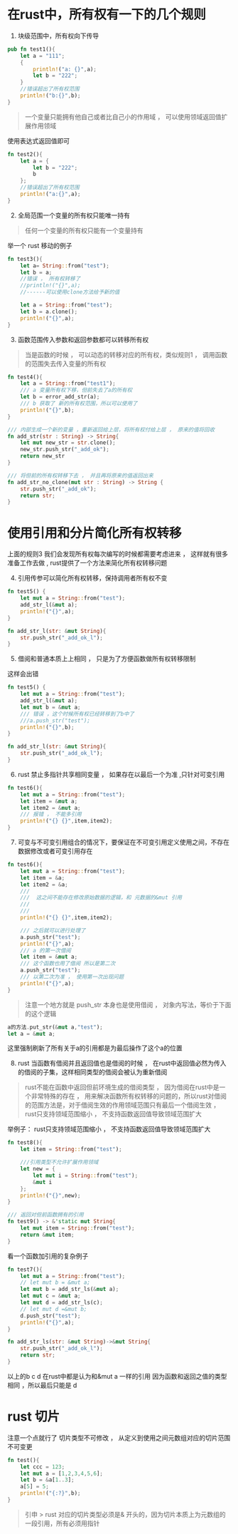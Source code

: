 # 在rust中，所有权有一下的几个规则

1. 块级范围中，所有权向下传导

```rust
pub fn test1(){
    let a = "111";
    {
        println!("a: {}",a);
        let b = "222";
    }
    //错误超出了所有权范围
    println!("b:{}",b);
}
```

> 一个变量只能拥有他自己或者比自己小的作用域 ， 可以使用领域返回值扩展作用领域

使用表达式返回值即可

```rust
fn test2(){
    let a = {
        let b = "222";
        b
    };
    //错误超出了所有权范围
    println!("a:{}",a);
}
```

2. 全局范围一个变量的所有权只能唯一持有

> 任何一个变量的所有权只能有一个变量持有

举一个 rust 移动的例子

```rust
fn test3(){
    let a= String::from("test");
    let b = a;
    //错误 ， 所有权转移了
    //println!("{}",a);
    //------可以使用clone方法给予新的值

    let a = String::from("test");
    let b = a.clone();
    println!("{}",a);
}
```

3. 函数范围传入参数和返回参数都可以转移所有权

> 当是函数的时候 ， 可以动态的转移对应的所有权，类似规则1 ， 调用函数的范围失去传入变量的所有权

```rust
fn test4(){
    let a = String::from("test1");
    /// a 变量所有权下移，但前失去了a的所有权
    let b = error_add_str(a);
    /// b 获取了 新的所有权范围，所以可以使用了
    println!("{}",b);
}

/// 内部生成一个新的变量 ，重新返回给上层，将所有权付给上层 ， 原来的值将回收
fn add_str(str : String) -> String{
    let mut new_str = str.clone();
    new_str.push_str("_add_ok");
    return new_str
}

/// 将但前的所有权转移下去 ， 并且再将原来的值返回出来
fn add_str_no_clone(mut str : String) -> String {
    str.push_str("_add_ok");
    return str;
}
```

# 使用引用和分片简化所有权转移

上面的规则3 我们会发现所有权每次编写的时候都需要考虑进来 ， 这样就有很多准备工作去做 , rust提供了一个方法来简化所有权转移问题

4. 引用传参可以简化所有权转移，保持调用者所有权不变

```rust
fn test5() {
    let mut a = String::from("test");
    add_str_l(&mut a);
    println!("{}",a);
}

fn add_str_l(str: &mut String){
    str.push_str("_add_ok_l");
}
```

5. 借阅和普通本质上上相同 ， 只是为了方便函数做所有权转移限制

这样会出错

```rust
fn test5() {
    let mut a = String::from("test");
    add_str_l(&mut a);
    let mut b = &mut a;
    /// 错误 ，这个时候所有权已经转移到了b中了
    ///a.push_str("test");
    println!("{}",b);
}

fn add_str_l(str: &mut String){
    str.push_str("_add_ok_l");
}
```

6. rust 禁止多指针共享相同变量 ， 如果存在以最后一个为准 ,只针对可变引用 

```rust
fn test6(){
    let mut a = String::from("test");
    let item = &mut a;
    let item2 = &mut a;
    /// 报错 ， 不能多引用
    println!("{} {}",item,item2);
}
```

7. 可变与不可变引用组合的情况下，要保证在不可变引用定义使用之间，不存在数据修改或者可变引用存在

```rust
fn test6(){
    let mut a = String::from("test");
    let item = &a;
    let item2 = &a;
    ///
    ///  这之间不能存在修改原始数据的逻辑，和 元数据的&mut 引用
    ///
    ///
    println!("{} {}",item,item2);

    /// 之后就可以进行处理了
    a.push_str("test");
    println!("{}",a);
    /// a 的第一次借阅
    let item = &mut a;
    /// 这个函数也用了借阅 所以是第二次
    a.push_str("test");
    /// 以第二次为准 ， 使用第一次出现问题
    println!("{}",a);
}
```

> 注意一个地方就是 push_str 本身也是使用借阅 ， 对象内写法，等价于下面的这个逻辑

```rust
a的方法.put_str(&mut a,"test");
let a = &mut a;
```

这里强制刷新了所有关于a的引用都是为最后操作了这个a的位置

8. rust 当函数有借阅并且返回值也是借阅的时候 ， 在rust中返回值必然为传入的借阅的子集，这样相同类型的借阅会被认为重新借阅

> rust不能在函数中返回但前环境生成的借阅类型 ， 因为借阅在rust中是一个非常特殊的存在 ， 用来解决函数所有权转移的问题的，所以rust对借阅的范围方法是，对于借阅生效的作用领域范围只有最后一个借阅生效 ， rust只支持领域范围缩小 ， 不支持函数返回值导致领域范围扩大

举例子： rust只支持领域范围缩小 ， 不支持函数返回值导致领域范围扩大

```rust
fn test8(){
    let item = String::from("test");

    ///引用类型不允许扩展作用领域
    let new = {
        let mut i = String::from("test");
        &mut i
    };
    println!("{}",new);
}

/// 返回对但前函数拥有的引用
fn test9() -> &'static mut String{
    let mut item = String::from("test");
    return &mut item;
}
```

看一个函数加引用的复杂例子

```rust
fn test7(){
    let mut a = String::from("test");
    // let mut b = &mut a;
    let mut b = add_str_ls(&mut a);
    let mut c = &mut a;
    let mut d = add_str_ls(c);
    // let mut d =&mut b;
    d.push_str("test");
    println!("{}",a);
}

fn add_str_ls(str: &mut String)->&mut String{
    str.push_str("_add_ok_l");
    return str;
}
```

以上的b c d 在rust中都是认为和&mut a 一样的引用 因为函数和返回之值的类型相同 ，所以最后只能是 d

# rust 切片

注意一个点就行了 切片类型不可修改 ， 从定义到使用之间元数组对应的切片范围不可变更

```rust
fn test(){
    let ccc = 123;
    let mut a = [1,2,3,4,5,6];
    let b = &a[1..3];
    a[5] = 5;
    println!("{:?}",b);
}
```

> 引申 > rust 对应的切片类型必须是& 开头的，因为切片本质上为元数组的一段引用，所有必须用指针